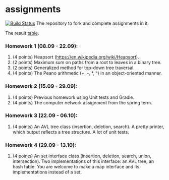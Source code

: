 # assignments
[![Build Status](https://travis-ci.org/Lexalexeev/assignments.svg?branch=hw03)](https://travis-ci.org/Lexalexeev/assignments)
The repository to fork and complete assignments in it.

The result [table](https://docs.google.com/spreadsheets/d/1kmUJBEjTM9AaVXt_Cd_I2kif1Y99rwpd9gdsyaNQdRc/edit?usp=sharing).

### Homework 1 (08.09 - 22.09):
1. (4 points) Heapsort (https://en.wikipedia.org/wiki/Heapsort).
2. (2 points) Maximum sum on paths from a root to leaves in a binary tree.
3. (2 points) Generalized method for top-down tree traversal.
4. (4 points) The Peano arithmetic (+, -, *, ^) in an object-oriented manner.

### Homework 2 (15.09 - 29.09):
1. (4 points) Previous homework using Unit tests and Gradle.
2. (4 points) The computer network assignment from the spring term.

### Homework 3 (22.09 - 06.10):
1. (4 points) An AVL tree class (insertion, deletion, search). A pretty printer, which output reflects a tree structure.
 A lot of unit tests.

### Homework 4 (29.09 - 13.10):
1. (4 points) An set interface class (insertion, deletion, search, union, intersection). Two implementations of this
 interface: an AVL tree, an hash table.
You are welcome to make a map interface and its implementations instead of a set.
